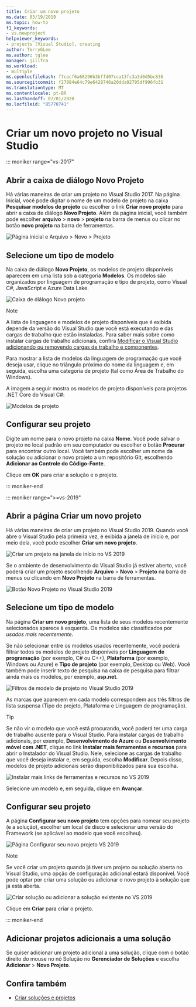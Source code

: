 ```yaml
---
title: Criar um novo projeto
ms.date: 03/19/2019
ms.topic: how-to
f1_keywords:
- vs.newproject
helpviewer_keywords:
- projects [Visual Studio], creating
author: TerryGLee
ms.author: tglee
manager: jillfra
ms.workload:
- multiple
ms.openlocfilehash: f7cecf6a68296b3bffd07cca13fc3a3d0d5bc836
ms.sourcegitcommit: f27084e64c79e6428746a20dda92795df996fb31
ms.translationtype: MT
ms.contentlocale: pt-BR
ms.lasthandoff: 07/01/2020
ms.locfileid: "85770741"
---
```

# <a name="create-a-new-project-in-visual-studio"></a>Criar um novo projeto no Visual Studio

::: moniker range="vs-2017"

## <a name="open-the-new-project-dialog"></a>Abrir a caixa de diálogo Novo Projeto

Há várias maneiras de criar um projeto no Visual Studio 2017. Na página Inicial, você pode digitar o nome de um modelo de projeto na caixa **Pesquisar modelos de projeto** ou escolher o link **Criar novo projeto** para abrir a caixa de diálogo **Novo Projeto**. Além da página inicial, você também pode escolher **arquivo**  >  **novo**  >  **projeto** na barra de menus ou clicar no botão **novo projeto** na barra de ferramentas.

![Página inicial e Arquivo > Novo > Projeto](./media/vside-newproject1.png)

## <a name="select-a-template-type"></a>Selecione um tipo de modelo

Na caixa de diálogo **Novo Projeto**, os modelos de projeto disponíveis aparecem em uma lista sob a categoria **Modelos**. Os modelos são organizados por linguagem de programação e tipo de projeto, como Visual C#, JavaScript e Azure Data Lake.

![Caixa de diálogo Novo projeto](./media/vside-newproject-templates-list.png)

> [!NOTE]
> A lista de linguagens e modelos de projeto disponíveis que é exibida depende da versão do Visual Studio que você está executando e das cargas de trabalho que estão instaladas. Para saber mais sobre como instalar cargas de trabalho adicionais, confira [Modificar o Visual Studio adicionando ou removendo cargas de trabalho e componentes](../install/modify-visual-studio.md).

Para mostrar a lista de modelos da linguagem de programação que você deseja usar, clique no triângulo próximo do nome da linguagem e, em seguida, escolha uma categoria de projeto (tal como Área de Trabalho do Windows).

A imagem a seguir mostra os modelos de projeto disponíveis para projetos .NET Core do Visual C#:

![Modelos de projeto](./media/new-project-dialog-net-core.png)

## <a name="configure-your-project"></a>Configurar seu projeto

Digite um nome para o novo projeto na caixa **Nome**. Você pode salvar o projeto no local padrão em seu computador ou escolher o botão **Procurar** para encontrar outro local. Você também pode escolher um nome da solução ou adicionar o novo projeto a um repositório Git, escolhendo **Adicionar ao Controle do Código-Fonte**.

Clique em **OK** para criar a solução e o projeto.

::: moniker-end

::: moniker range=">=vs-2019"

## <a name="open-the-create-a-new-project-page"></a>Abrir a página Criar um novo projeto

Há várias maneiras de criar um projeto no Visual Studio 2019. Quando você abre o Visual Studio pela primeira vez, é exibida a janela de início e, por meio dela, você pode escolher **Criar um novo projeto**.

![Criar um projeto na janela de início no VS 2019](media/vs-2019/start-window-create-new-project.png)

Se o ambiente de desenvolvimento do Visual Studio já estiver aberto, você poderá criar um projeto escolhendo **Arquivo** > **Novo** > **Projeto** na barra de menus ou clicando em **Novo Projeto** na barra de ferramentas.

![Botão Novo Projeto no Visual Studio 2019](media/vs-2019/new-project-button.png)

## <a name="select-a-template-type"></a>Selecione um tipo de modelo

Na página **Criar um novo projeto**, uma lista de seus modelos recentemente selecionados aparece à esquerda. Os modelos são classificados por *usados mais recentemente*.

Se não selecionar entre os modelos usados recentemente, você poderá filtrar todos os modelos de projeto disponíveis por **Linguagem de programação** (por exemplo, C# ou C++), **Plataforma** (por exemplo, Windows ou Azure) e **Tipo de projeto** (por exemplo, Desktop ou Web). Você também pode inserir texto de pesquisa na caixa de pesquisa para filtrar ainda mais os modelos, por exemplo, **asp.net**.

![Filtros de modelo de projeto no Visual Studio 2019](media/vs-2019/create-new-project-filters.png)

As marcas que aparecem em cada modelo correspondem aos três filtros de lista suspensa (Tipo de projeto, Plataforma e Linguagem de programação).

> [!TIP]
> Se não vir o modelo que você está procurando, você poderá ter uma carga de trabalho ausente para o Visual Studio. Para instalar cargas de trabalho adicionais, por exemplo, **Desenvolvimento do Azure** ou **Desenvolvimento móvel com .NET**, clique no link **Instalar mais ferramentas e recursos** para abrir o Instalador do Visual Studio. Nele, selecione as cargas de trabalho que você deseja instalar e, em seguida, escolha **Modificar**. Depois disso, modelos de projeto adicionais serão disponibilizados para sua escolha.
>
> ![Instalar mais links de ferramentas e recursos no VS 2019](media/vs-2019/install-more-tools-features.png)

Selecione um modelo e, em seguida, clique em **Avançar**.

## <a name="configure-your-project"></a>Configurar seu projeto

A página **Configurar seu novo projeto** tem opções para nomear seu projeto (e a solução), escolher um local de disco e selecionar uma versão do Framework (se aplicável ao modelo que você escolheu).

![Página Configurar seu novo projeto VS 2019](media/vs-2019/configure-new-project.png)

> [!NOTE]
> Se você criar um projeto quando já tiver um projeto ou solução aberta no Visual Studio, uma opção de configuração adicional estará disponível. Você pode optar por criar uma solução ou adicionar o novo projeto à solução que já está aberta.
>
> ![Criar solução ou adicionar a solução existente no VS 2019](media/vs-2019/configure-new-project-solution.png)

Clique em **Criar** para criar o projeto.

::: moniker-end

## <a name="add-additional-projects-to-a-solution"></a>Adicionar projetos adicionais a uma solução

Se quiser adicionar um projeto adicional a uma solução, clique com o botão direito do mouse no nó Solução no **Gerenciador de Soluções** e escolha **Adicionar** > **Novo Projeto**.

## <a name="see-also"></a>Confira também

- [Criar soluções e projetos](creating-solutions-and-projects.md)
